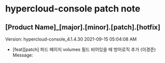 # hypercloud-console patch note
## [Product Name]_[major].[minor].[patch].[hotfix]
Version: hypercloud-console_4.1.4.30
2021-09-15  05:04:08 AM
- [feat][patch] 파드 페이지 volumes 필드 비어있을 때 방어로직 추가 (이경준) 
    Message: 